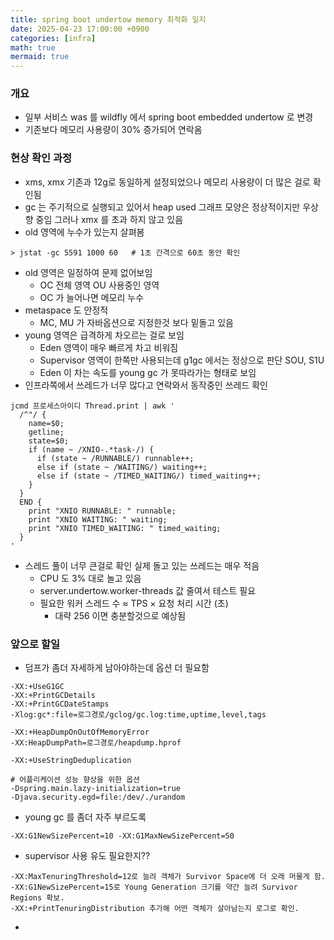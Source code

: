 ```yaml
---
title: spring boot undertow memory 최적화 일지 
date: 2025-04-23 17:00:00 +0900
categories: [infra]
math: true
mermaid: true
---
```


### 개요 
- 일부 서비스 was 를 wildfly 에서 spring boot embedded undertow 로 변경 
- 기존보다 메모리 사용량이 30% 증가되어 연락옴 

### 현상 확인 과정 
- xms, xmx 기존과 12g로 동일하게 설정되었으나 메모리 사용량이 더 많은 걸로 확인됨 
- gc 는 주기적으로 실행되고 있어서 heap used 그래프 모양은 정상적이지만 우상향 중임 그러나 xmx 를 초과 하지 않고 있음 
- old 영역에 누수가 있는지 살펴봄 
```
> jstat -gc 5591 1000 60   # 1초 간격으로 60초 동안 확인
```
- old 영역은 일정하여 문제 없어보임 
  - OC 전체 영역 OU 사용중인 영역  
  - OC 가 늘어나면 메모리 누수 
- metaspace 도 안정적 
  - MC, MU 가 자바옵션으로 지정한것 보다 밑돌고 있음  
- young 영역은 급격하게 차오르는 걸로 보임 
  - Eden 영역이 매우 빠르게 차고 비워짐  
  - Supervisor 영역이 한쪽만 사용되는데 g1gc 에서는 정상으로 판단 SOU, S1U   
  - Eden 이 차는 속도를 young gc 가 못따라가는 형태로 보임 
- 인프라쪽에서 쓰레드가 너무 많다고 연락와서 동작중인 쓰레드 확인 
```
jcmd 프로세스아이디 Thread.print | awk '
  /^"/ {
    name=$0;
    getline;
    state=$0;
    if (name ~ /XNIO-.*task-/) {
      if (state ~ /RUNNABLE/) runnable++;
      else if (state ~ /WAITING/) waiting++;
      else if (state ~ /TIMED_WAITING/) timed_waiting++;
    }
  }
  END {
    print "XNIO RUNNABLE: " runnable;
    print "XNIO WAITING: " waiting;
    print "XNIO TIMED_WAITING: " timed_waiting;
  }
'
```
- 스레드 풀이 너무 큰걸로 확인 실제 돌고 있는 쓰레드는 매우 적음 
  - CPU 도 3% 대로 놀고 있음
  - server.undertow.worker-threads 값 줄여서 테스트 필요 
  - 필요한 워커 스레드 수 ≈ TPS × 요청 처리 시간 (초) 
    - 대략 256 이면 충분할것으로 예상됨 

### 앞으로 할일 
- 덤프가 좀더 자세하게 남아야하는데 옵션 더 필요함
```
-XX:+UseG1GC
-XX:+PrintGCDetails
-XX:+PrintGCDateStamps
-Xlog:gc*:file=로그경로/gclog/gc.log:time,uptime,level,tags

-XX:+HeapDumpOnOutOfMemoryError
-XX:HeapDumpPath=로그경로/heapdump.hprof

-XX:+UseStringDeduplication

# 어플리케이션 성능 향상을 위한 옵션 
-Dspring.main.lazy-initialization=true   
-Djava.security.egd=file:/dev/./urandom  
```
- young gc 를 좀더 자주 부르도록
```
-XX:G1NewSizePercent=10 -XX:G1MaxNewSizePercent=50
```
- supervisor 사용 유도 필요한지?? 
```
-XX:MaxTenuringThreshold=12로 늘려 객체가 Survivor Space에 더 오래 머물게 함.
-XX:G1NewSizePercent=15로 Young Generation 크기를 약간 늘려 Survivor Regions 확보.
-XX:+PrintTenuringDistribution 추가해 어떤 객체가 살아남는지 로그로 확인.
```
- 
